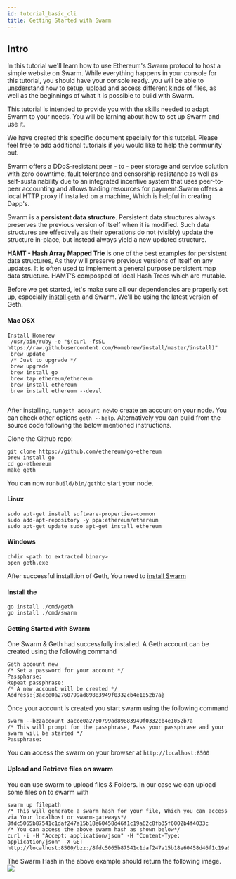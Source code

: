 ```yaml
---
id: tutorial_basic_cli
title: Getting Started with Swarm
---
```


## Intro
In this tutorial we'll learn how to use Ethereum's Swarm protocol to host a simple website on Swarm. While everything happens in your console for this tutorial, you should have your console ready. you will be able to unsderstand how to setup, upload and access different kinds of files, as well as the beginnings of what it is possible to build with Swarm. 

This tutorial is intended to provide you with the skills needed to adapt Swarm to your needs. You will be larning about how to set up Swarm and use it.  


We have created this specific document specially for this tutorial. Please feel free to add additional tutorials if you would like to help the community out.

Swarm offers a DDoS-resistant peer - to - peer storage and service solution with zero downtime, fault tolerance and censorship resistance as well as self-sustainability due to an integrated incentive system that uses peer-to-peer accounting and allows trading resources for payment.Swarm offers a local HTTP proxy if installed on a machine, Which is helpful in creating Dapp's. 

Swarm is a **persistent data structure**. Persistent data structures always preserves the previous version of itself when it is modified. Such data structures are effectively as their operations do not (visibly) update the structure in-place, but instead always yield a new updated structure. 

**HAMT - Hash Array Mapped Trie** is one of the best examples for persistent data structures, As they will preserve previous versions of itself on any updates. It is often used to implement a general purpose persistent map data structure. HAMT'S composped of Ideal Hash Trees which are mutable. 

Before we get started, let's make sure all our dependencies are properly set up, especially [install `geth`](https://github.com/ethereum/go-ethereum/wiki/Building-Ethereum)  and Swarm. We'll be using the latest version of Geth. 

#### Mac OSX
```
Install Homerew
 /usr/bin/ruby -e "$(curl -fsSL https://raw.githubusercontent.com/Homebrew/install/master/install)"
 brew update 
 /* Just to upgrade */
 brew upgrade
 brew install go
 brew tap ethereum/ethereum 
 brew install ethereum
 brew install ethereum --devel 
 
```

After installing, run`geth account new`to create an account on your node. You can check other options `geth --help`. Alternatively you can build from the source code following the below mentioned instructions.

Clone the Github repo:
```
git clone https://github.com/ethereum/go-ethereum
brew install go
cd go-ethereum
make geth
```
You can now run`build/bin/geth`to start your node.


#### Linux
```
sudo apt-get install software-properties-common 
sudo add-apt-repository -y ppa:ethereum/ethereum 
sudo apt-get update sudo apt-get install ethereum
```

#### Windows
```
chdir <path to extracted binary> 
open geth.exe
```
After successful installtion of Geth, You need to [install Swarm](https://swarm-guide.readthedocs.io/en/latest/installation.html)

#### Install the 
```
go install ./cmd/geth
go install ./cmd/swarm
```
#### Getting Started with Swarm
One Swarm & Geth had successfully installed. A Geth account can be created using the following command

```
Geth account new
/* Set a password for your account */
Passpharse:
Repeat passphrase:
/* A new account will be created */
Address:{3acce0a2760799ad89883949f0332cb4e1052b7a}
```
Once your account is created you start swarm using the following command
```
swarm --bzzaccount 3acce0a2760799ad89883949f0332cb4e1052b7a
/* This will prompt for the passphrase, Pass your passphrase and your swarm will be started */
Passphrase: 
```
You can access the swarm on your browser at `http://localhost:8500`

#### Upload and Retrieve files on swarm
You can use swarm to upload files & Folders. In our case we can upload some files on to swarm with 
```
swarm up filepath
/* This will generate a swarm hash for your file, Which you can access via Your localhost or swarm-gateways*/
8fdc5065b87541c1daf247a15b18e60458d46f1c19a62c8fb35f6002b4f4033c
/* You can access the above swarm hash as shown below*/
curl -i -H "Accept: application/json" -H "Content-Type: application/json" -X GET http://localhost:8500/bzz:/8fdc5065b87541c1daf247a15b18e60458d46f1c19a62c8fb35f6002b4f4033c/
```
The Swarm Hash in the above example should return the following image.
![](https://swarm-gateways.net/bzz:/8fdc5065b87541c1daf247a15b18e60458d46f1c19a62c8fb35f6002b4f4033c/)
